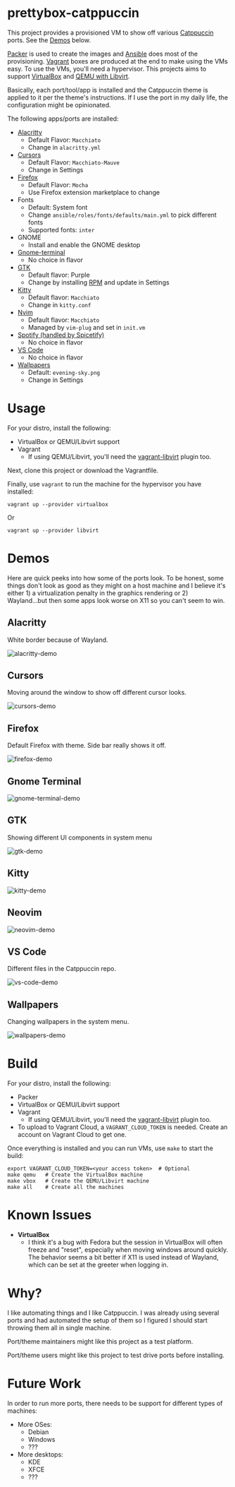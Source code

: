 # prettybox-catppuccin
This project provides a provisioned VM to show off various [Catppuccin](https://github.com/catppuccin) ports. See the [Demos](#demos) below.

[Packer](https://www.packer.io/) is used to create the images and [Ansible](https://docs.ansible.com/ansible/latest/index.html) does most of the provisioning. [Vagrant](https://www.vagrantup.com/docs) boxes are produced at the end to make using the VMs easy. To use the VMs, you'll need a hypervisor. This projects aims to support [VirtualBox](https://www.oracle.com/virtualization/virtualbox/) and [QEMU with Libvirt](https://unix.stackexchange.com/questions/486301/whats-the-difference-between-kvm-qemu-and-libvirt).

Basically, each port/tool/app is installed and the Catppuccin theme is applied to it per the theme's instructions. If I use the port in my daily life, the configuration might be opinionated.

The following apps/ports are installed:
- [Alacritty](https://github.com/catppuccin/alacritty)
  - Default Flavor: `Macchiato`
  - Change in `alacritty.yml`
- [Cursors](https://github.com/catppuccin/cursors)
  - Default Flavor: `Macchiato-Mauve`
  - Change in Settings
- [Firefox](https://github.com/catppuccin/firefox)
   - Default Flavor: `Mocha`
   - Use Firefox extension marketplace to change
- Fonts
  - Default: System font
  - Change `ansible/roles/fonts/defaults/main.yml` to pick different fonts
  - Supported fonts: `inter`
- GNOME
  - Install and enable the GNOME desktop
- [Gnome-terminal](https://github.com/catppuccin/gnome-terminal)
  - No choice in flavor
- [GTK](https://github.com/catppuccin/gtk)
  - Default flavor: Purple
  - Change by installing [RPM](https://github.com/braheezy/catppuccin-gtk-rpm) and update in Settings
- [Kitty](https://github.com/catppuccin/kitty)
  - Default flavor: `Macchiato`
  - Change in `kitty.conf`
- [Nvim](https://github.com/catppuccin/nvim)
  - Default flavor: `Macchiato`
  - Managed by `vim-plug` and set in `init.vm`
- [Spotify (handled by Spicetify)](https://github.com/catppuccin/spicetify)
  - No choice in flavor
- [VS Code](https://github.com/catppuccin/vscode)
  - No choice in flavor
- [Wallpapers](https://github.com/catppuccin/wallpapers)
  - Default: `evening-sky.png`
  - Change in Settings

# Usage
For your distro, install the following:
- VirtualBox or QEMU/Libvirt support
- Vagrant
  - If using QEMU/Libvirt, you'll need the [vagrant-libvirt](https://github.com/vagrant-libvirt/vagrant-libvirt) plugin too.

Next, clone this project or download the Vagrantfile.

Finally, use `vagrant` to run the machine for the hypervisor you have installed:

    vagrant up --provider virtualbox
Or

    vagrant up --provider libvirt

# Demos
Here are quick peeks into how some of the ports look. To be honest, some things don't look as good as they might on a host machine and I believe it's either 1) a virtualization penalty in the graphics rendering or 2) Wayland...but then some apps look worse on X11 so you can't seem to win.

## Alacritty
White border because of Wayland.

![alacritty-demo](./assets/alacritty-demo.png)

## Cursors
Moving around the window to show off different cursor looks.

![cursors-demo](./assets/cursors-demo.gif)

## Firefox
Default Firefox with theme. Side bar really shows it off.

![firefox-demo](./assets/firefox-demo.png)

## Gnome Terminal
![gnome-terminal-demo](./assets/gnome-terminal-demo.png)

## GTK
Showing different UI components in system menu

![gtk-demo](./assets/gtk-demo.gif)

## Kitty
![kitty-demo](./assets/kitty-demo.png)

## Neovim
![neovim-demo](./assets/neovim-demo.gif)

## VS Code
Different files in the Catppuccin repo.

![vs-code-demo](./assets/vs-code-demo.gif)

## Wallpapers
Changing wallpapers in the system menu.

![wallpapers-demo](./assets/wallpapers-demo.gif)

# Build
For your distro, install the following:
- Packer
- VirtualBox or QEMU/Libvirt support
- Vagrant
  - If using QEMU/Libvirt, you'll need the [vagrant-libvirt](https://github.com/vagrant-libvirt/vagrant-libvirt) plugin too.
- To upload to Vagrant Cloud, a `VAGRANT_CLOUD_TOKEN` is needed. Create an account on Vagrant Cloud to get one.

Once everything is installed and you can run VMs, use `make` to start the build:

    export VAGRANT_CLOUD_TOKEN=<your access token>  # Optional
    make qemu   # Create the VirtualBox machine
    make vbox   # Create the QEMU/Libvirt machine
    make all    # Create all the machines

# Known Issues
- **VirtualBox**
  - I think it's a bug with Fedora but the session in VirtualBox will often freeze and "reset", especially when moving windows around quickly. The behavior seems a bit better if X11 is used instead of Wayland, which can be set at the greeter when logging in.

# Why?
I like automating things and I like Catppuccin. I was already using several ports and had automated the setup of them so I figured I should start throwing them all in single machine.

Port/theme maintainers might like this project as a test platform.

Port/theme users might like this project to test drive ports before installing.

# Future Work
In order to run more ports, there needs to be support for different types of machines:
- More OSes:
  - Debian
  - Windows
  - ???
- More desktops:
  - KDE
  - XFCE
  - ???
